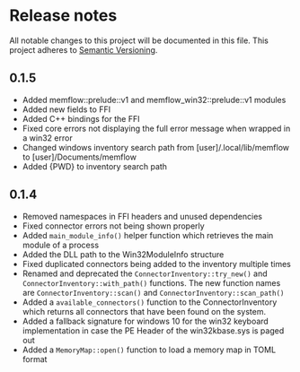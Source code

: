 # Release notes
All notable changes to this project will be documented in this file.
This project adheres to [Semantic Versioning](http://semver.org/).

## 0.1.5
- Added memflow::prelude::v1 and memflow_win32::prelude::v1 modules
- Added new fields to FFI
- Added C++ bindings for the FFI
- Fixed core errors not displaying the full error message when wrapped in a win32 error
- Changed windows inventory search path from [user]/.local/lib/memflow to [user]/Documents/memflow
- Added {PWD} to inventory search path

## 0.1.4
- Removed namespaces in FFI headers and unused dependencies
- Fixed connector errors not being shown properly
- Added `main_module_info()` helper function which retrieves the main module of a process
- Added the DLL path to the Win32ModuleInfo structure
- Fixed duplicated connectors being added to the inventory multiple times
- Renamed and deprecated the `ConnectorInventory::try_new()` and `ConnectorInventory::with_path()` functions. The new function names are `ConnectorInventory::scan()` and `ConnectorInventory::scan_path()`
- Added a `available_connectors()` function to the ConnectorInventory which returns all connectors that have been found on the system.
- Added a fallback signature for windows 10 for the win32 keyboard implementation in case the PE Header of the win32kbase.sys is paged out
- Added a `MemoryMap::open()` function to load a memory map in TOML format
